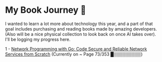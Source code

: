 # My Book Journey 📖

I wanted to learn a lot more about technology this year, and a part of that goal includes purchasing and reading books made by amazing developers. (Also will be a nice physical collection to look back on once AI takes over). I'll be logging my progress here.

1 - [Network Programming with Go: Code Secure and Reliable Network Services from Scratch](https://www.amazon.com/Network-Programming-Go-Adam-Woodbeck/dp/1718500882) (Currently on ~ Page 73/353 █▒▒▒▒▒▒▒▒▒)
